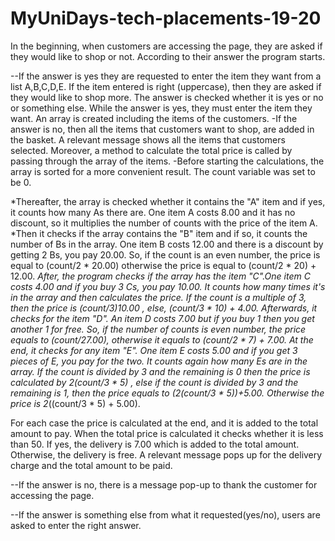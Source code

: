 # MyUniDays-tech-placements-19-20

In the beginning, when customers are accessing the page, they are asked if they would like to shop or not.
According to their answer the program starts.

 --If the answer is yes they are requested to enter the item they want from a list A,B,C,D,E. If the item entered is right (uppercase), then they are asked if they would like to shop more. The answer is checked whether it is yes or no or something else. While the answer is yes, they must enter the item they want. An array is created including the items of the customers.
     -If the answer is no, then all the items that customers want to shop, are added in the basket. A relevant message shows all the items that customers selected. Moreover, a method to calculate the total price is called by passing through the array of the items.
     -Before starting the calculations, the array is sorted for a more convenient result. The count variable was set to be 0.
     
*Thereafter, the array is checked whether it contains the "A" item and if yes, it counts how many As there are. One item A costs 8.00 and it has no discount, so it multiplies the number of counts with the price of the item A.
*Then it checks if the array contains the "B" item and if so, it counts the number of Bs in the array. One item B costs 12.00 and there is a discount by getting 2 Bs, you pay 20.00. So, if the count is an even number, the price is equal to (count/2 * 20.00) otherwise the price is equal to (count/2 * 20) + 12.00. 
*After, the program checks if the array has the item "C".One item C costs 4.00 and if you buy 3 Cs, you pay 10.00. It counts how many times it's in the array and then calculates the price. If the count is a multiple of 3, then the price is (count/3)*10.00 , else, (count/3 * 10) + 4.00.
*Afterwards, it checks for the item "D". An item D costs 7.00 but if you buy 1 then you get another 1 for free. So, if the number of counts is even number, the price equals to (count/2*7.00), otherwise it equals to (count/2 * 7) + 7.00.
*At the end, it checks for any item "E". One item E costs 5.00 and if you get 3 pieces of E, you pay for the two. It counts again how many Es are in the array. If the count is divided by 3 and the remaining is 0 then the price is calculated by 2*(count/3 * 5) , else if the count is divided by 3 and the remaining is 1, then the price equals to (2*(count/3 * 5))+5.00. Otherwise the price is 2*((count/3 * 5) + 5.00). 

For each case the price is calculated at the end, and it is added to the total amount to pay. When the total price is calculated it checks whether it is less than 50. If yes, the delivery is 7.00 which is added to the total amount. Otherwise, the delivery is free. A relevant message pops up for the delivery charge and the total amount to be paid. 
 
--If the answer is no, there is a message pop-up to thank the customer for accessing the page.

--If the answer is something else from what it requested(yes/no), users are asked to enter the right answer.
